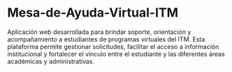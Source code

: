 # Mesa-de-Ayuda-Virtual-ITM
Aplicación web desarrollada para brindar soporte, orientación y acompañamiento a estudiantes de programas virtuales del ITM. Esta plataforma permite gestionar solicitudes, facilitar el acceso a información institucional y fortalecer el vínculo entre el estudiante y las diferentes áreas académicas y administrativas.
